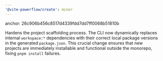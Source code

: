 ```yaml
---
'@vite-powerflow/create': minor
---
```


anchor: 26c906b456c8517d4339fdd7dd7ff0068b51810b

Hardens the project scaffolding process. The CLI now dynamically replaces internal `workspace:*` dependencies with their correct local package versions in the generated `package.json`. This crucial change ensures that new projects are immediately installable and functional outside the monorepo, fixing `pnpm install` failures.
